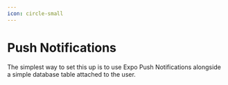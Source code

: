 ```yaml
---
icon: circle-small
---
```


# Push Notifications

The simplest way to set this up is to use Expo Push Notifications alongside a simple database table attached to the user.



